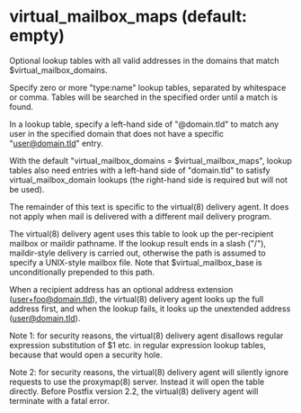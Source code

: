 # virtual_mailbox_maps (default: empty)

Optional lookup tables with all valid addresses in the domains that
match $virtual\_mailbox\_domains.




Specify zero or more "type:name" lookup tables, separated by
whitespace or comma. Tables will be searched in the specified order
until a match is found.




In a lookup table, specify a left-hand side of "@domain.tld" to
match any user in the specified domain that does not have a specific
"user@domain.tld" entry.




With the default "virtual\_mailbox\_domains = $virtual\_mailbox\_maps",
lookup tables also need entries with a left-hand side of "domain.tld"
to satisfy virtual\_mailbox\_domain lookups (the right-hand side is
required but will not be used).



 The remainder of this text is specific to the virtual(8) delivery
agent. It does not apply when mail is delivered with a different
mail delivery program. 



The virtual(8) delivery agent uses this table to look up the
per-recipient mailbox or maildir pathname. If the lookup result
ends in a slash ("/"), maildir-style delivery is carried out,
otherwise the path is assumed to specify a UNIX-style mailbox file.
Note that $virtual\_mailbox\_base is unconditionally prepended to
this path.




When a recipient address has an optional address extension
(user+foo@domain.tld), the virtual(8) delivery agent looks up
the full address first, and when the lookup fails, it looks up the
unextended address (user@domain.tld).




Note 1: for security reasons, the virtual(8) delivery agent disallows
regular expression substitution of $1 etc. in regular expression
lookup tables, because that would open a security hole.




Note 2: for security reasons, the virtual(8) delivery agent will
silently ignore requests to use the proxymap(8) server. Instead
it will open the table directly. Before Postfix version 2.2, the
virtual(8) delivery agent will terminate with a fatal error.



